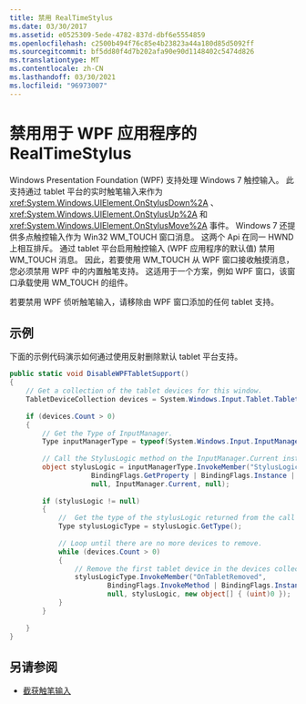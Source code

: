 ```yaml
---
title: 禁用 RealTimeStylus
ms.date: 03/30/2017
ms.assetid: e0525309-5ede-4782-837d-dbf6e5554859
ms.openlocfilehash: c2500b494f76c85e4b23823a44a180d85d5092ff
ms.sourcegitcommit: bf5dd80f4d7b202afa90e90d1148402c5474d826
ms.translationtype: MT
ms.contentlocale: zh-CN
ms.lasthandoff: 03/30/2021
ms.locfileid: "96973007"
---
```

# <a name="disable-the-realtimestylus-for-wpf-applications"></a>禁用用于 WPF 应用程序的 RealTimeStylus

Windows Presentation Foundation (WPF) 支持处理 Windows 7 触控输入。 此支持通过 tablet 平台的实时触笔输入来作为 <xref:System.Windows.UIElement.OnStylusDown%2A> 、 <xref:System.Windows.UIElement.OnStylusUp%2A> 和 <xref:System.Windows.UIElement.OnStylusMove%2A> 事件。 Windows 7 还提供多点触控输入作为 Win32 WM_TOUCH 窗口消息。 这两个 Api 在同一 HWND 上相互排斥。 通过 tablet 平台启用触控输入 (WPF 应用程序的默认值) 禁用 WM_TOUCH 消息。 因此，若要使用 WM_TOUCH 从 WPF 窗口接收触摸消息，您必须禁用 WPF 中的内置触笔支持。 这适用于一个方案，例如 WPF 窗口，该窗口承载使用 WM_TOUCH 的组件。  
  
 若要禁用 WPF 侦听触笔输入，请移除由 WPF 窗口添加的任何 tablet 支持。  
  
## <a name="example"></a>示例  
 下面的示例代码演示如何通过使用反射删除默认 tablet 平台支持。  
  
```csharp  
public static void DisableWPFTabletSupport()  
{  
    // Get a collection of the tablet devices for this window.
    TabletDeviceCollection devices = System.Windows.Input.Tablet.TabletDevices;  
  
    if (devices.Count > 0)  
    {
        // Get the Type of InputManager.  
        Type inputManagerType = typeof(System.Windows.Input.InputManager);  
  
        // Call the StylusLogic method on the InputManager.Current instance.  
        object stylusLogic = inputManagerType.InvokeMember("StylusLogic",  
                    BindingFlags.GetProperty | BindingFlags.Instance | BindingFlags.NonPublic,  
                    null, InputManager.Current, null);  
  
        if (stylusLogic != null)  
        {  
            //  Get the type of the stylusLogic returned from the call to StylusLogic.  
            Type stylusLogicType = stylusLogic.GetType();  
  
            // Loop until there are no more devices to remove.  
            while (devices.Count > 0)  
            {  
                // Remove the first tablet device in the devices collection.  
                stylusLogicType.InvokeMember("OnTabletRemoved",  
                        BindingFlags.InvokeMethod | BindingFlags.Instance | BindingFlags.NonPublic,  
                        null, stylusLogic, new object[] { (uint)0 });  
            }
        }  
  
    }  
}  
```  
  
## <a name="see-also"></a>另请参阅

- [截获触笔输入](intercepting-input-from-the-stylus.md)
